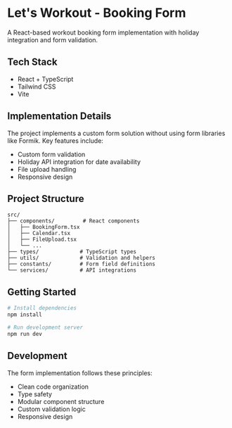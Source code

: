 # Let's Workout - Booking Form

A React-based workout booking form implementation with holiday integration and form validation.

## Tech Stack

- React + TypeScript
- Tailwind CSS
- Vite

## Implementation Details

The project implements a custom form solution without using form libraries like Formik. Key features include:

- Custom form validation
- Holiday API integration for date availability
- File upload handling
- Responsive design

## Project Structure

```
src/
├── components/         # React components
│   ├── BookingForm.tsx
│   ├── Calendar.tsx
│   ├── FileUpload.tsx
│   └── ...
├── types/             # TypeScript types
├── utils/             # Validation and helpers
├── constants/         # Form field definitions
└── services/          # API integrations
```

## Getting Started

```bash
# Install dependencies
npm install

# Run development server
npm run dev
```

## Development

The form implementation follows these principles:
- Clean code organization
- Type safety
- Modular component structure
- Custom validation logic
- Responsive design

